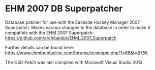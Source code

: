 # EHM 2007 DB Superpatcher
Database patcher for use with the Eastside Hockey Manager 2007 Superpatch. Makes various changes to the database in order to make it compatible with the EHM 2007 Superpatch: https://github.com/archibalduk/EHM_2007_Superpatch

Further details can be found here: https://www.ehmtheblueline.com/forums/viewtopic.php?f=88&t=8755

The CSD Patch was last compiled with Microsoft Visual Studio 2013.
